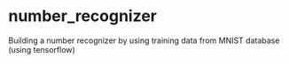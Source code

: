# number_recognizer
Building a number recognizer by using training data from MNIST database (using tensorflow)
